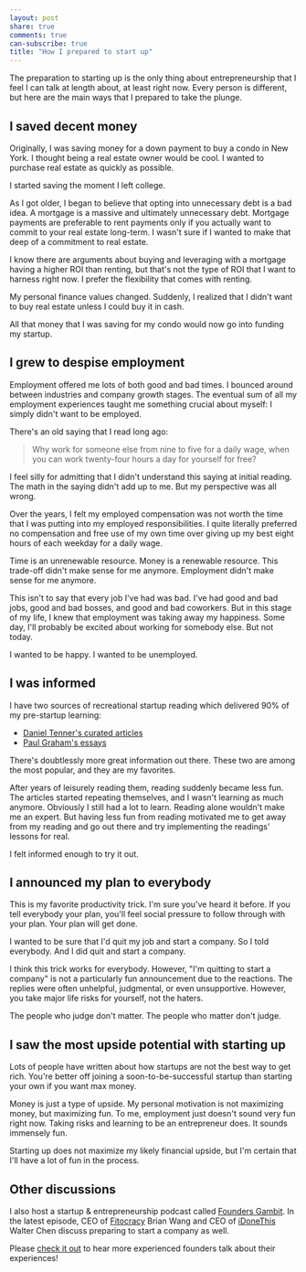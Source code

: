 ```yaml
---
layout: post
share: true
comments: true
can-subscribe: true
title: "How I prepared to start up"
---
```


The preparation to starting up is the only thing about entrepreneurship that I feel I can talk at length about, at least right now.  Every person is different, but here are the main ways that I prepared to take the plunge.

## I saved decent money

Originally, I was saving money for a down payment to buy a condo in New York.  I thought being a real estate owner would be cool.  I wanted to purchase real estate as quickly as possible.

I started saving the moment I left college.

As I got older, I began to believe that opting into unnecessary debt is a bad idea.  A mortgage is a massive and ultimately unnecessary debt.  Mortgage payments are preferable to rent payments only if you actually want to commit to your real estate long-term.  I wasn't sure if I wanted to make that deep of a commitment to real estate.

I know there are arguments about buying and leveraging with a mortgage having a higher ROI than renting, but that's not the type of ROI that I want to harness right now.  I prefer the flexibility that comes with renting.

My personal finance values changed.  Suddenly, I realized that I didn't want to buy real estate unless I could buy it in cash.

All that money that I was saving for my condo would now go into funding my startup.

## I grew to despise employment

Employment offered me lots of both good and bad times.  I bounced around between industries and company growth stages.  The eventual sum of all my employment experiences taught me something crucial about myself:  I simply didn't want to be employed.

There's an old saying that I read long ago:

> Why work for someone else from nine to five for a daily wage, when you can work twenty-four hours a day for yourself for free?

I feel silly for admitting that I didn't understand this saying at initial reading.  The math in the saying didn't add up to me.  But my perspective was all wrong.

Over the years, I felt my employed compensation was not worth the time that I was putting into my employed responsibilities.  I quite literally preferred no compensation and free use of my own time over giving up my best eight hours of each weekday for a daily wage.

Time is an unrenewable resource.  Money is a renewable resource.  This trade-off didn't make sense for me anymore.  Employment didn't make sense for me anymore.

This isn't to say that every job I've had was bad.  I've had good and bad jobs, good and bad bosses, and good and bad coworkers.  But in this stage of my life, I knew that employment was taking away my happiness.  Some day, I'll probably be excited about working for somebody else.  But not today.

I wanted to be happy.  I wanted to be unemployed.

## I was informed

I have two sources of recreational startup reading which delivered 90% of my pre-startup learning:

- <a href="http://swombat.com/founders_library" target="_blank">Daniel Tenner's curated articles</a>
- <a href="http://paulgraham.com/articles.html" target="_blank">Paul Graham's essays</a>

There's doubtlessly more great information out there.  These two are among the most popular, and they are my favorites.

After years of leisurely reading them, reading suddenly became less fun.  The articles started repeating themselves, and I wasn't learning as much anymore.  Obviously I still had a lot to learn.  Reading alone wouldn't make me an expert.  But having less fun from reading motivated me to get away from my reading and go out there and try implementing the readings' lessons for real.

I felt informed enough to try it out.

## I announced my plan to everybody

This is my favorite productivity trick.  I'm sure you've heard it before.  If you tell everybody your plan, you'll feel social pressure to follow through with your plan.  Your plan will get done.

I wanted to be sure that I'd quit my job and start a company.  So I told everybody.  And I did quit and start a company.

I think this trick works for everybody.  However, "I'm quitting to start a company" is not a particularly fun announcement due to the reactions.  The replies were often unhelpful, judgmental, or even unsupportive.  However, you take major life risks for yourself, not the haters.

The people who judge don't matter.  The people who matter don't judge.

## I saw the most upside potential with starting up

Lots of people have written about how startups are not the best way to get rich.  You're better off joining a soon-to-be-successful startup than starting your own if you want max money.

Money is just a type of upside.  My personal motivation is not maximizing money, but maximizing fun.  To me, employment just doesn't sound very fun right now.  Taking risks and learning to be an entrepreneur does.  It sounds immensely fun.

Starting up does not maximize my likely financial upside, but I'm certain that I'll have a lot of fun in the process.

## Other discussions

I also host a startup & entrepreneurship podcast called <a href="http://www.foundersgambit.com/" target="_blank">Founders Gambit</a>.  In the latest episode, CEO of <a href="https://www.fitocracy.com/" target="_blank">Fitocracy</a> Brian Wang and CEO of <a href="https://idonethis.com/" target="_blank">iDoneThis</a> Walter Chen discuss preparing to start a company as well.

Please <a href="https://www.youtube.com/watch?v=s6Go-50La5Q" target="_blank">check it out</a> to hear more experienced founders talk about their experiences!

